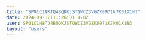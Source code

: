 ```yaml
---
title: "SP01C1N8TQ4BQDKJSTQWCZ3VGZK0971K7K01X1N3"
date: 2024-09-12T11:26:01.028Z
user: SP01C1N8TQ4BQDKJSTQWCZ3VGZK0971K7K01X1N3
layout: "users"
---
```

    